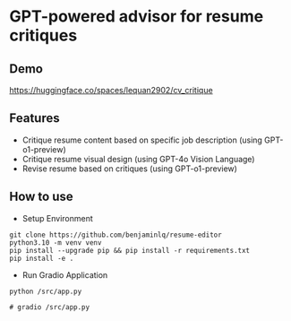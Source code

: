 # GPT-powered advisor for resume critiques

## Demo
https://huggingface.co/spaces/lequan2902/cv_critique

## Features
- Critique resume content based on specific job description (using GPT-o1-preview)
- Critique resume visual design (using GPT-4o Vision Language)
- Revise resume based on critiques (using GPT-o1-preview)
  
## How to use

- Setup Environment
```
git clone https://github.com/benjaminlq/resume-editor
python3.10 -m venv venv
pip install --upgrade pip && pip install -r requirements.txt
pip install -e .
```

- Run Gradio Application
```
python /src/app.py

# gradio /src/app.py 
```
